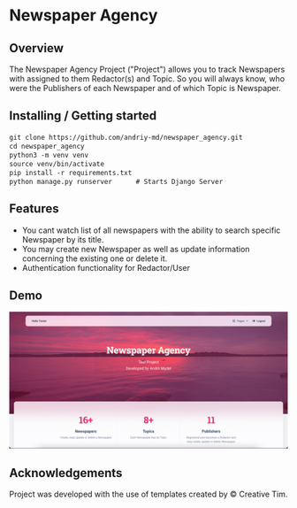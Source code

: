 # Newspaper Agency

## Overview
The Newspaper Agency Project ("Project") allows you to track Newspapers with assigned to them Redactor(s) and Topic. 
So you will always know, who were the Publishers of each Newspaper and of which Topic is Newspaper.

## Installing / Getting started
```shell
git clone https://github.com/andriy-md/newspaper_agency.git
cd newspaper_agency
python3 -m venv venv
source venv/bin/activate
pip install -r requirements.txt
python manage.py runserver      # Starts Django Server
```

## Features
* You cant watch list of all newspapers with the ability to search specific Newspaper by its title.
* You may create new Newspaper as well as update information concerning the existing one or delete it.
* Authentication functionality for Redactor/User


## Demo

![Website Interface](demo.png)

##  Acknowledgements
Project was developed with the use of templates created by © Creative Tim.
